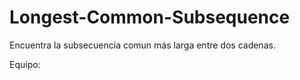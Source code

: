 # Longest-Common-Subsequence
Encuentra la subsecuencia comun más larga entre dos cadenas.  

Equipo: 
